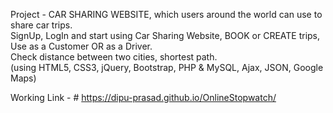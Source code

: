 Project - CAR SHARING WEBSITE, which users around the world can use to share car trips.  
SignUp, LogIn and start using Car Sharing Website, BOOK or CREATE trips, Use as a Customer OR as a Driver.  
Check distance between two cities, shortest path.  
(using HTML5, CSS3, jQuery, Bootstrap, PHP & MySQL, Ajax, JSON, Google Maps)

Working Link - # https://dipu-prasad.github.io/OnlineStopwatch/
